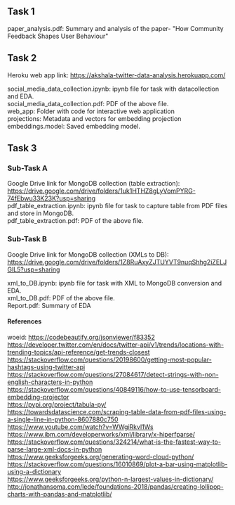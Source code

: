 Task 1
------------
paper_analysis.pdf: Summary and analysis of the paper- "How Community Feedback Shapes User Behaviour"

Task 2
------------
Heroku web app link: https://akshala-twitter-data-analysis.herokuapp.com/ 

social_media_data_collection.ipynb: ipynb file for task with datacollection and EDA.   
social_media_data_collection.pdf: PDF of the above file.  
web_app: Folder with code for interactive web application  
projections: Metadata and vectors for embedding projection  
embeddings.model: Saved embedding model.   

Task 3
------------
### Sub-Task A
Google Drive link for MongoDB collection (table extraction): https://drive.google.com/drive/folders/1uk1HTHZ8gLyVomPYRG-74fEbwu33K23K?usp=sharing  
pdf_table_extraction.ipynb: ipynb file for task to capture table from PDF files and store in MongoDB.  
pdf_table_extraction.pdf: PDF of the above file.  


### Sub-Task B 
Google Drive link for MongoDB collection (XMLs to DB): https://drive.google.com/drive/folders/1Z8RuAxyZJTUYVT9nuqShhg2iZELJGlL5?usp=sharing  

xml_to_DB.ipynb: ipynb file for task with XML to MongoDB conversion and EDA.  
xml_to_DB.pdf: PDF of the above file.  
Report.pdf: Summary of EDA  

#### References
woeid: https://codebeautify.org/jsonviewer/f83352  
https://developer.twitter.com/en/docs/twitter-api/v1/trends/locations-with-trending-topics/api-reference/get-trends-closest  
https://stackoverflow.com/questions/20198600/getting-most-popular-hashtags-using-twitter-api  
https://stackoverflow.com/questions/27084617/detect-strings-with-non-english-characters-in-python  
https://stackoverflow.com/questions/40849116/how-to-use-tensorboard-embedding-projector  
https://pypi.org/project/tabula-py/  
https://towardsdatascience.com/scraping-table-data-from-pdf-files-using-a-single-line-in-python-8607880c750  
https://www.youtube.com/watch?v=WWgiRkvl1Ws  
https://www.ibm.com/developerworks/xml/library/x-hiperfparse/  
https://stackoverflow.com/questions/324214/what-is-the-fastest-way-to-parse-large-xml-docs-in-python  
https://www.geeksforgeeks.org/generating-word-cloud-python/  
https://stackoverflow.com/questions/16010869/plot-a-bar-using-matplotlib-using-a-dictionary  
https://www.geeksforgeeks.org/python-n-largest-values-in-dictionary/  
http://jonathansoma.com/lede/foundations-2018/pandas/creating-lollipop-charts-with-pandas-and-matplotlib/  
